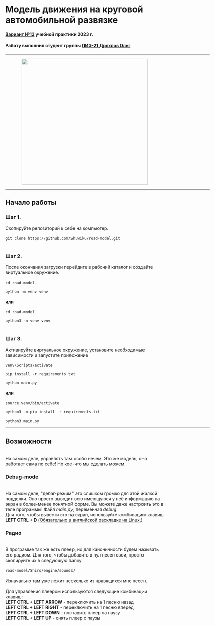 <h1 text-align="center">Модель движения на круговой автомобильной развязке </h1>
<h4><u>Вариант №13</u> учебной практики 2023 г.</h4>
<h4>Работу выполнил студент группы <u>ПИЭ-21 Дряхлов Олег</u></h4>

<div id="header" align="center">
  <hr align="center" width="650" size="3"/>
</div>

<div id="header" align="center">
  <img src="https://pa1.aminoapps.com/7227/7c4263a0187cbbb2c105b64973655dc6e668a39br1-500-281_hq.gif" width="400"/>
</div>

<hr align="center" width="650" size="3"/>

<h2>Начало работы</h2>

<h3>Шаг 1.</h3> Скопируйте репозиторий к себе на компьютер.<br><br>
<code>git clone https://github.com/Shuwiku/road-model.git</code><br><br>

<h3>Шаг 2.</h3> После окончания загрузки перейдите в рабочий каталог и создайте виртуальное окружение.<br><br>
<code>cd road-model<br>
python -m venv venv</code><br><br>
<b>или</b><br><br>
<code>cd road-model<br>
python3 -m venv venv</code><br><br>

<h3>Шаг 3.</h3> Активируйте виртуальное окружение, установите необходимые зависимости и запустите приложение<br><br>
<code>venv\Scripts\activate<br>
pip install -r requirements.txt<br>
python main.py</code><br><br>
<b>или</b><br><br>
<code>source venv/bin/activate<br>
python3 -m pip install -r requirements.txt<br>
python3 main.py</code><br>

<hr align="center" width="650" size="3"/>

<h2>Возможности</h2><br>
На самом деле, управлять там особо нечем. Это же модель, она работает сама по себе! Но кое-что мы сделать можем. <br>

<h3>Debug-mode</h3><br>
На самом деле, "дебаг-режим" это слишком громко для этой жалкой подделки. Оно просто выводит всю имеющуюся у неё информацию на экран
в более-менее понятной форме. Вы можете даже настроить это в теле программы! Файл <i>main.py</i>, переменная <i>debug</i>.<br>
Для того, чтобы вывести это на экран, используйте комбинацию клавиш <b>LEFT CTRL + D</b> <u>(Обязательно в английской раскладке на Linux.)</u><br>

<h3>Радио</h3><br>
В программе так же есть плеер, но для каноничности будем называть его радиом. Для того, чтобы добавить в пул песен свои, просто скопируйте их 
в следующую папку<br><br>
<code>road-model/Shiro/engine/sounds/</code><br><br>
Изначально там уже лежит несколько из нравящихся мне песен.<br><br>
Для управления плеером используются следующие комбинации клавиш:<br>
<b>LEFT CTRL + LEFT ARROW</b> - переключить на 1 песню назад<br>
<b>LEFT CTRL + LEFT RIGHT</b> - переключить на 1 песню вперёд<br>
<b>LEFT CTRL + LEFT DOWN</b> - поставить плеер на паузу<br>
<b>LEFT CTRL + LEFT UP</b> - снять плеер с паузы<br>
